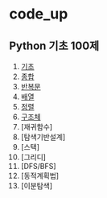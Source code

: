 # code_up

## Python 기초 100제
1) [기초](https://github.com/honghyelim/code_up100/blob/main/code_up1.ipynb)
2) [종합](https://github.com/honghyelim/code_up100/blob/main/code_up2.ipynb)
3) [반복문](https://github.com/honghyelim/code_up100/blob/main/codeup_basic.ipynb)
4) [배열](https://github.com/honghyelim/code_up100/blob/main/codeup_basic2.ipynb)
5) [정렬](https://github.com/honghyelim/code_up100/blob/main/codeup_sort.ipynb)
6) [구조체](https://github.com/honghyelim/code_up100/blob/main/%EA%B5%AC%EC%A1%B0%EC%B2%B4.ipynb)
7) [재귀함수]
8) [탐색기반설계]
9) [스택]
10) [그리디]
11) [DFS/BFS]
12) [동적계획법]
13) [이분탐색]
